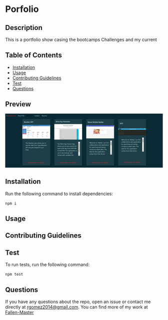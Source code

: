 # Porfolio


    
## Description
This is a portfolio show casing the bootcamps Challenges and my current        
  
## Table of Contents
- [Installation](#installation)
- [Usage](#usage)
- [Contributing Guidelines](#contributing-guidelines)
- [Test](#test)
- [Questions](#questions)

## Preview
![Preview](./assets/image/Portfolio%20Page.png)
  
## Installation
Run the following command to install dependencies:
```
npm i
```
  
## Usage

  

  
## Contributing Guidelines


## Test 
To run tests, run the following command:
```
npm test
```
  
## Questions 
If you have any questions about the repo, open an issue or contact me directly at [rgomez2014@gmail.com](mailto:rgomez2014@gmail.com). 
You can find more of my work at [Fallen-Master](https://github.com/Fallen-Master)
